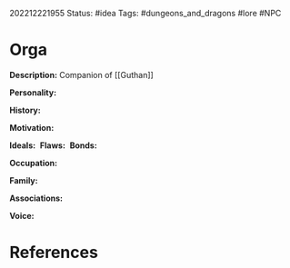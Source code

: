 202212221955
Status: #idea
Tags: #dungeons_and_dragons #lore #NPC 

# Orga
**Description:** Companion of [[Guthan]]

**Personality:** 

**History:** 

**Motivation:** 

**Ideals:** 
**Flaws:** 
**Bonds:** 

**Occupation:** 

**Family:** 

**Associations:** 

**Voice:** 



# References